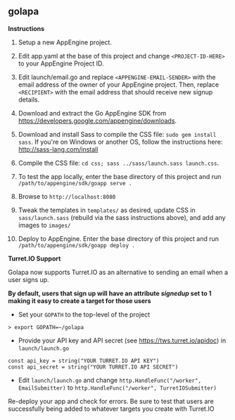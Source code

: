 golapa
------

**Instructions**

1. Setup a new AppEngine project.

2. Edit app.yaml at the base of this project and change `<PROJECT-ID-HERE>` to your AppEngine Project ID.

3. Edit launch/email.go and replace `<APPENGINE-EMAIL-SENDER>` with the email address of the owner of your AppEngine project. Then, replace `<RECIPIENT>` with the email address that should receive new signup details.

4. Download and extract the Go AppEngine SDK from https://developers.google.com/appengine/downloads.

5. Download and install Sass to compile the CSS file: `sudo gem install sass`. If you're on Windows or another OS, follow the instructions here: http://sass-lang.com/install

6. Compile the CSS file: `cd css; sass ../sass/launch.sass launch.css`. 

7. To test the app locally, enter the base directory of this project and run `/path/to/appengine/sdk/goapp serve .`

8. Browse to `http://localhost:8080`

9. Tweak the templates in `templates/` as desired, update CSS in `sass/launch.sass` (rebuild via the sass instructions above), and add any images to `images/` 

10. Deploy to AppEngine. Enter the base directory of this project and run `/path/to/appengine/sdk/goapp deploy .`

**Turret.IO Support**

Golapa now supports Turret.IO as an alternative to sending an email when a user signs up.

**By default, users that sign up will have an attribute *signedup* set to 1 making it easy to create a target for those users**

* Set your `GOPATH` to the top-level of the project
```
> export GOPATH=~/golapa
```

* Provide your API key and API secret (see https://tws.turret.io/apidoc) in `launch/launch.go`
```
const api_key = string("YOUR TURRET.IO API KEY")
const api_secret = string("YOUR TURRET.IO API SECRET")
```  

* Edit `launch/launch.go` and change `http.HandleFunc("/worker", EmailSubmitter)` to `http.HandleFunc("/worker", TurretIOSubmitter)` 

Re-deploy your app and check for errors. Be sure to test that users are successfully being added to whatever targets you create with Turret.IO

